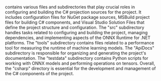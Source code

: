 contains various files and subdirectories that play crucial roles in configuring and building the C# projection sources for the project. It includes configuration files for NuGet package sources, MSBuild project files for building C# components, and Visual Studio Solution Files that define the project structure and configuration. The "src" subdirectory handles tasks related to configuring and building the project, managing dependencies, and implementing aspects of the ONNX Runtime for .NET platforms. The "tools" subdirectory contains files related to a performance tool for measuring the runtime of machine learning models. The "ApiDocs" subdirectory is responsible for organizing and generating the project's documentation. The "testdata" subdirectory contains Python scripts for working with ONNX models and performing operations on tensors. Overall, the "csharp" directory is essential for the development and management of the C# components of the project.
